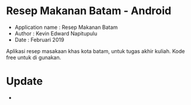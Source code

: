 # Resep Makanan Batam - Android

 * Application name : Resep Makanan Batam
 * Author			      : Kevin Edward Napitupulu
 * Date				      : Februari 2019
 
Aplikasi resep masakaan khas kota batam, untuk tugas akhir kuliah.
Kode free untuk di gunakan.

# Update
-
